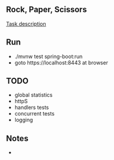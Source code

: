 ## Rock, Paper, Scissors

[Task description](TASK.md)

## Run

- ./mvnw test spring-boot:run
- goto https://localhost:8443 at browser

## TODO
- global statistics
- httpS
- handlers tests
- concurrent tests
- logging

## Notes

-

